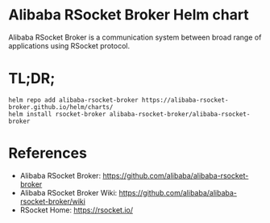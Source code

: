 Alibaba RSocket Broker Helm chart
=================================

Alibaba RSocket Broker is a communication system between broad range of applications using RSocket protocol.

# TL;DR;

```
helm repo add alibaba-rsocket-broker https://alibaba-rsocket-broker.github.io/helm/charts/
helm install rsocket-broker alibaba-rsocket-broker/alibaba-rsocket-broker
```

# References

* Alibaba RSocket Broker: https://github.com/alibaba/alibaba-rsocket-broker
* Alibaba RSocket Broker Wiki: https://github.com/alibaba/alibaba-rsocket-broker/wiki
* RSocket Home: https://rsocket.io/
